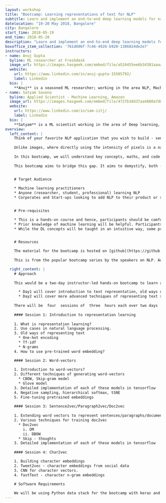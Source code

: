 ```yaml
---
layout: workshop
title: "Bootcamp: Learning representations of text for NLP"
subtitle: Learn and implement an end-to-end deep learning models for natural language processing.
datelocation: "19-20 May 2018, Bangalore"
city: Bangalore
start_time: 2018-05-19
end_time: 2018-05-20
description: "Learn and implement an end-to-end deep learning models for natural language processing."
boxoffice_item_collection: '761d606f-7c46-4926-b920-1386824de2e7'
instructors:
- name: Anuj Gupta
  byline: ML researcher at Freshdesk
  image_url: https://images.hasgeek.com/embed/file/a524455ee6b34301aaaa4faa31a2564a
  website:
    url: https://www.linkedin.com/in/anuj-gupta-15585792/
    label: Linkedin
  bio: |
    **Anuj** is a seasoned ML researcher; working in the area NLP, Machine Learning, Deep learning. Currently he is heading ML/DL efforts for Huawei India R&D. Prior to this he was heading ML efforts at Freshworks and Airwoot(Now acquired by Freshdesk). He dropped out of Phd in ML to work with startups. He graduated from IIIT H with specialization in theoretical comp science. He has authored a bunch of research publications and patents. He is a regular speaker at prestigious forums like PyData, Anthill, The Fifth Elephant, NVidia Dev conf, conferences in distributed algorithms. He is also co-organizer of special interest groups like DLBLR. You can find more about him on [Linkedin](https://www.linkedin.com/in/anuj-gupta-15585792/).
- name: Satyam Saxena
  byline: Applied Scientist - Machine Learning, Amazon
  image_url: https://images.hasgeek.com/embed/file/4727b3dd37aa4880a7d87f03056f7727
  website:
    url: https://www.linkedin.com/in/sam-iitj/
    label: Linkedin
  bio: |
    **Satyam** is a ML scientist working in the area of Deep learning, NLP and Machine Learning. Currently, he is leading various efforts in the area of machine learning and analytics at Amazon. Prior to this he was a ML researcher at Freshdesk, before which he was also part of the core ML group at Cisco Security. He was also a visiting researcher at Vision Labs in IIIT Hyd where he used computer vision and deep learning to build applications to assisting visually impaired people. He presented some of this work at ICAT 2014, Turkey.
overview:
  left_content: |
    Think of your favorite NLP application that you wish to build - sentiment analysis, named entity recognition, machine translation, information extraction, summarization, recommender system, to name a few. A key step towards achieving any of the above task is - using the right set of techniques to represent text in a form that machine can easily understand.
    
    Unlike images, where directly using the intensity of pixels is a natural way to represent the image; in case of text there is no such natural representation. No matter how good is your ML algorithm, it can do only so much unless there is a richer way to represent underlying text data. Thus, whatever NLP application you are building, it’s imperative to find a good representation for your text data. Motivated from this, the subfield of  representation learning of text for NLP has attracted a lot of research interest in the past few years.
    
    In this bootcamp, we will understand key concepts, maths, and code behind the state-of-the-art techniques for text representation. Various representation learning techniques have been proposed in literature, but still there is a dearth of comprehensive tutorials that provides full coverage with mathematical explanations as well as implementation details of these algorithms to a satisfactory depth.
    
    This bootcamp aims to bridge this gap. It aims to demystify, both - Theory (key concepts, maths) and Practice (code) that goes into building these representation schemes. At the end of this bootcamp participants would have gained a fundamental understanding of these schemes with an ability to implement them on datasets of their interest.


    # Target Audience
    
    * Machine learning practitioners
    * Anyone (researcher, student, professional) learning NLP
    * Corporates and Start-ups looking to add NLP to their product or service offerings


    # Pre-requisites

    * This is a hands-on course and hence, participants should be comfortable with programming. Familiarity with python data stack is ideal.
    * Prior knowledge of machine learning will be helpful. Participants should have some practice with basic NLP problems e.g. sentiment analysis.
    * While the DL concepts will be taught in an intuitive way, some prior knowledge of linear algebra and probability theory would be helpful.


    # Resources

    The material for the bootcamp is hosted on [github](https://github.com/anujgupta82/Representation-Learning-for-NLP). You can find slides for this workshop [here](https://www.slideshare.net/anujgupta5095/representation-learning-of-text-for-nlp).
  
    This is from the popular bootcamp series by the speakers on NLP. Additional materials relevant would be shared prior to the bootcamp.

  right_content: |
    # Approach
    
    This would be a two-day instructor-led hands-on bootcamp to learn and implement an end-to-end deep learning models for natural language processing.

      * Day1 will cover introduction to text representation, old ways of representing text, followed by a deep dive into embedding spaces and word vectors.
      * Day2 will cover more advanced techniques of representing text such as Paragraph2vec/doc2vector techniques and various architectures for char2vec.
    
    There will be  four  sessions of  three  hours each over two days .
    
    #### Session 1: Introduction to representation learning
            
    1. What is representation learning?
    2. Use cases in natural language processing.
    3. Old ways of representing text
      * One-hot encoding
      * Tf-idf
      * N-grams
    4. How to use pre-trained word embedding?

    #### Session 2: Word-vectors
            
    1. Introduction to word-vectors?
    2. Different techniques of generating word-vectors
      * CBOW, Skip-gram model
      * Glove model
    3. Detailed implementation of each of these models in tensorflow 
    4. Negative sampling, hierarchical softmax, tSNE
    5. Fine-tuning pretrained embeddings
    
    #### Session 3: Sentence2vec/Paragraph2vec/Doc2vec
           
    1. Extending word vectors to represent sentences/paragraphs/documents
    2. Various techniques for training doc2vec 
      * Doc2vec
        i. DM
        ii. DBOW 
      * Skip - thoughts
    3. Detailed implementation of each of these models in tensorflow
    
    #### Session 4: Char2vec

    1. Building character embeddings
    2. Tweet2vec - character embeddings from social data
    3. CNN for character vectors.
    4. fastText - character n-gram embeddings

    # Software Requirements
    
    We will be using Python data stack for the bootcamp with keras and tensorflow for the deep learning component. Please install Anaconda for Python 3 for the bootcamp. Additional requirement will be communicated to participants.
---
```

